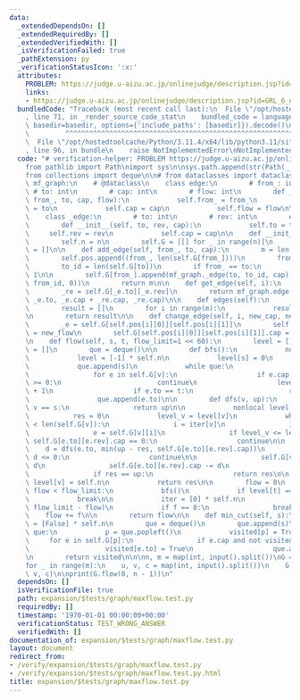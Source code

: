 ```yaml
---
data:
  _extendedDependsOn: []
  _extendedRequiredBy: []
  _extendedVerifiedWith: []
  _isVerificationFailed: true
  _pathExtension: py
  _verificationStatusIcon: ':x:'
  attributes:
    PROBLEM: https://judge.u-aizu.ac.jp/onlinejudge/description.jsp?id=GRL_6_A&lang=jp
    links:
    - https://judge.u-aizu.ac.jp/onlinejudge/description.jsp?id=GRL_6_A&lang=jp
  bundledCode: "Traceback (most recent call last):\n  File \"/opt/hostedtoolcache/Python/3.11.4/x64/lib/python3.11/site-packages/onlinejudge_verify/documentation/build.py\"\
    , line 71, in _render_source_code_stat\n    bundled_code = language.bundle(stat.path,\
    \ basedir=basedir, options={'include_paths': [basedir]}).decode()\n          \
    \         ^^^^^^^^^^^^^^^^^^^^^^^^^^^^^^^^^^^^^^^^^^^^^^^^^^^^^^^^^^^^^^^^^^^^^^^^^^^^^^^^^\n\
    \  File \"/opt/hostedtoolcache/Python/3.11.4/x64/lib/python3.11/site-packages/onlinejudge_verify/languages/python.py\"\
    , line 96, in bundle\n    raise NotImplementedError\nNotImplementedError\n"
  code: "# verification-helper: PROBLEM https://judge.u-aizu.ac.jp/onlinejudge/description.jsp?id=GRL_6_A&lang=jp\n\
    from pathlib import Path\nimport sys\n\nsys.path.append(str(Path(__file__).resolve().parent.parent.parent.parent))\n\
    from collections import deque\n\n# from dataclasses import dataclass\n\n\nclass\
    \ mf_graph:\n    # @dataclass\n    class edge:\n        # from_: int\n       \
    \ # to: int\n        # cap: int\n        # flow: int\n        def __init__(self,\
    \ from_, to, cap, flow):\n            self.from_ = from_\n            self.to\
    \ = to\n            self.cap = cap\n            self.flow = flow\n\n    # @dataclass\n\
    \    class _edge:\n        # to: int\n        # rev: int\n        # cap: int\n\
    \        def __init__(self, to, rev, cap):\n            self.to = to\n       \
    \     self.rev = rev\n            self.cap = cap\n\n    def __init__(self, n):\n\
    \        self.n = n\n        self.G = [[] for _ in range(n)]\n        self.pos\
    \ = []\n\n    def add_edge(self, from_, to, cap):\n        m = len(self.pos)\n\
    \        self.pos.append((from_, len(self.G[from_])))\n        from_id = len(self.G[from_])\n\
    \        to_id = len(self.G[to])\n        if from_ == to:\n            to_id +=\
    \ 1\n\n        self.G[from_].append(mf_graph._edge(to, to_id, cap))\n        self.G[to].append(mf_graph._edge(from_,\
    \ from_id, 0))\n        return m\n\n    def get_edge(self, i):\n        _e = self.G[self.pos[i][0]][self.pos[i][1]]\n\
    \        _re = self.G[_e.to][_e.rev]\n        return mf_graph.edge(self.pos[i][0],\
    \ _e.to, _e.cap + _re.cap, _re.cap)\n\n    def edges(self):\n        m = len(self.pos)\n\
    \        result = []\n        for i in range(m):\n            result.append(self.get_edge(i))\n\
    \n        return result\n\n    def change_edge(self, i, new_cap, new_flow):\n\
    \        _e = self.G[self.pos[i][0]][self.pos[i][1]]\n        self.G[_e.to][_e.rev].cap\
    \ = new_flow\n        self.G[self.pos[i][0]][self.pos[i][1]].cap = new_cap - new_flow\n\
    \n    def flow(self, s, t, flow_limit=1 << 60):\n        level = []\n        iter\
    \ = []\n        que = deque()\n\n        def bfs():\n            nonlocal level\n\
    \            level = [-1] * self.n\n            level[s] = 0\n            que.clear()\n\
    \            que.append(s)\n            while que:\n                v = que.popleft()\n\
    \                for e in self.G[v]:\n                    if e.cap == 0 or level[e.to]\
    \ >= 0:\n                        continue\n                    level[e.to] = level[v]\
    \ + 1\n                    if e.to == t:\n                        return\n   \
    \                 que.append(e.to)\n\n        def dfs(v, up):\n            if\
    \ v == s:\n                return up\n\n            nonlocal level, iter\n\n \
    \           res = 0\n            level_v = level[v]\n            while iter[v]\
    \ < len(self.G[v]):\n                i = iter[v]\n                iter[v] += 1\n\
    \                e = self.G[v][i]\n                if level_v <= level[e.to] or\
    \ self.G[e.to][e.rev].cap == 0:\n                    continue\n\n            \
    \    d = dfs(e.to, min(up - res, self.G[e.to][e.rev].cap))\n                if\
    \ d <= 0:\n                    continue\n\n                self.G[v][i].cap +=\
    \ d\n                self.G[e.to][e.rev].cap -= d\n                res += d\n\
    \                if res == up:\n                    return res\n\n           \
    \ level[v] = self.n\n            return res\n\n        flow = 0\n        while\
    \ flow < flow_limit:\n            bfs()\n            if level[t] == -1:\n    \
    \            break\n\n            iter = [0] * self.n\n            f = dfs(t,\
    \ flow_limit - flow)\n            if f == 0:\n                break\n        \
    \    flow += f\n\n        return flow\n\n    def min_cut(self, s):\n        visited\
    \ = [False] * self.n\n        que = deque()\n        que.append(s)\n        while\
    \ que:\n            p = que.popleft()\n            visited[p] = True\n       \
    \     for e in self.G[p]:\n                if e.cap and not visited[e.to]:\n \
    \                   visited[e.to] = True\n                    que.append(e.to)\n\
    \n        return visited\n\n\nn, m = map(int, input().split())\nG = mf_graph(n)\n\
    for _ in range(m):\n    u, v, c = map(int, input().split())\n    G.add_edge(u,\
    \ v, c)\n\nprint(G.flow(0, n - 1))\n"
  dependsOn: []
  isVerificationFile: true
  path: expansion/$tests/graph/maxflow.test.py
  requiredBy: []
  timestamp: '1970-01-01 00:00:00+00:00'
  verificationStatus: TEST_WRONG_ANSWER
  verifiedWith: []
documentation_of: expansion/$tests/graph/maxflow.test.py
layout: document
redirect_from:
- /verify/expansion/$tests/graph/maxflow.test.py
- /verify/expansion/$tests/graph/maxflow.test.py.html
title: expansion/$tests/graph/maxflow.test.py
---
```


